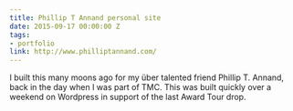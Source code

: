 ```yaml
---
title: Phillip T Annand personal site
date: 2015-09-17 00:00:00 Z
tags:
- portfolio
link: http://www.philliptannand.com/
---
```


I built this many moons ago for my über talented friend Phillip T. Annand, back in the day when I was part of TMC. This was built quickly over a weekend on Wordpress in support of the last Award Tour drop.